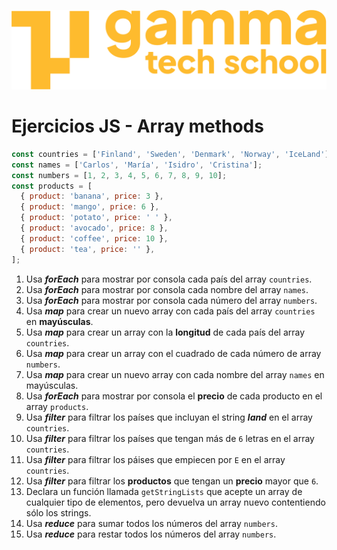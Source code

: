 ![](../../assets/Logo_Yellow.png)

# Ejercicios JS - Array methods

```javascript
const countries = ['Finland', 'Sweden', 'Denmark', 'Norway', 'IceLand'];
const names = ['Carlos', 'María', 'Isidro', 'Cristina'];
const numbers = [1, 2, 3, 4, 5, 6, 7, 8, 9, 10];
const products = [
  { product: 'banana', price: 3 },
  { product: 'mango', price: 6 },
  { product: 'potato', price: ' ' },
  { product: 'avocado', price: 8 },
  { product: 'coffee', price: 10 },
  { product: 'tea', price: '' },
];
```

1. Usa **_forEach_** para mostrar por consola cada país del array `countries`.
2. Usa **_forEach_** para mostrar por consola cada nombre del array `names`.
3. Usa **_forEach_** para mostrar por consola cada número del array `numbers`.
4. Usa **_map_** para crear un nuevo array con cada país del array `countries` en **mayúsculas**.
5. Usa **_map_** para crear un array con la **longitud** de cada país del array `countries`.
6. Usa **_map_** para crear un array con el cuadrado de cada número de array `numbers`.
7.  Usa **_map_** para crear un nuevo array con cada nombre del array `names` en mayúsculas.
8. Usa **_forEach_** para mostrar por consola el **precio** de cada producto en el array `products`.
9. Usa **_filter_** para filtrar los países que incluyan el string **_land_** en el array `countries`.
10. Usa **_filter_** para filtrar los países que tengan más de `6` letras en el array `countries`.
12. Usa **_filter_** para filtrar los páises que empiecen por `E` en el array `countries`.
13. Usa **_filter_** para filtrar los **productos** que tengan un **precio** mayor que `6`.
14. Declara un función llamada `getStringLists` que acepte un array de cualquier tipo de elementos, pero devuelva un array nuevo contentiendo sólo los strings.
15. Usa **_reduce_** para sumar todos los números del array `numbers`.
16. Usa **_reduce_** para restar todos los números del array `numbers`.